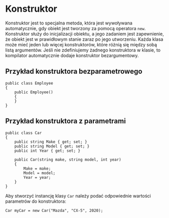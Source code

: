 # Konstruktor

Konstruktor jest to specjalna metoda, która jest wywoływana automatycznie, gdy obiekt jest tworzony za pomocą operatora `new`. Konstruktor służy do inicjalizacji obiektu, a jego zadaniem jest zapewnienie, że obiekt jest w prawidłowym stanie zaraz po jego utworzeniu. Każda klasa może mieć jeden lub więcej konstruktorów, które różnią się między sobą listą argumentów. Jeśli nie zdefiniujemy żadnego konstruktora w klasie, to kompilator automatycznie dodaje konstruktor bezargumentowy.

## Przykład konstruktora bezparametrowego

```
public class Employee
{
    public Employee()
    {
    }
}
```

## Przykład konstruktora z parametrami

```
public class Car
{
    public string Make { get; set; }
    public string Model { get; set; }
    public int Year { get; set; }

    public Car(string make, string model, int year)
    {
        Make = make;
        Model = model;
        Year = year;
    }
}
```

Aby stworzyć instancję klasy `Car` należy podać odpowiednie wartości parametrów do konstruktora:

```
Car myCar = new Car("Mazda", "CX-5", 2020);
```